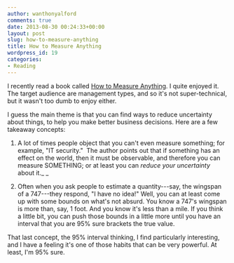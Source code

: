 ```yaml
---
author: wanthonyalford
comments: true
date: 2013-08-30 00:24:33+00:00
layout: post
slug: how-to-measure-anything
title: How to Measure Anything
wordpress_id: 19
categories:
- Reading
---
```


I recently read a book called [How to Measure Anything](http://www.amazon.com/How-Measure-Anything-Intangibles-Business/dp/0470539399/ref=sr_1_1?ie=UTF8&qid=1377821540&sr=8-1&keywords=how+to+measure+anything). I quite enjoyed it. The target audience are management types, and so it's not super-technical, but it wasn't too dumb to enjoy either.

I guess the main theme is that you can find ways to reduce uncertainty about things, to help you make better business decisions. Here are a few takeaway concepts:

1. A lot of times people object that you can't even measure something; for example, "IT security."  The author points out that if something has an effect on the world, then it must be observable, and therefore you can measure SOMETHING; or at least you can _reduce your uncertainty_ about it._
_

2. Often when you ask people to estimate a quantity---say, the wingspan of a 747---they respond, "I have no idea!" Well, you can at least come up with some bounds on what's not absurd. You know a 747's wingspan is more than, say, 1 foot. And you know it's less than a mile. If you think a little bit, you can push those bounds in a little more until you have an interval that you are 95% sure brackets the true value.

That last concept, the 95% interval thinking, I find particularly interesting, and I have a feeling it's one of those habits that can be very powerful. At least, I'm 95% sure.
